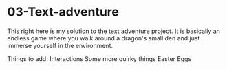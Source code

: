 # 03-Text-adventure

This right here is my solution to the text adventure project. It is basically an endless game where you walk around a dragon's small den and just immerse yourself in the environment.

Things to add:
Interactions
Some more quirky things
Easter Eggs